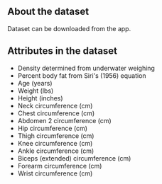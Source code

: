 ## About the dataset

Dataset can be downloaded from the app.

## Attributes in the dataset

- Density determined from underwater weighing
- Percent body fat from Siri's (1956) equation
- Age (years)
- Weight (lbs)
- Height (inches)
- Neck circumference (cm)
- Chest circumference (cm)
- Abdomen 2 circumference (cm)
- Hip circumference (cm)
- Thigh circumference (cm)
- Knee circumference (cm)
- Ankle circumference (cm)
- Biceps (extended) circumference (cm)
- Forearm circumference (cm)
- Wrist circumference (cm)

